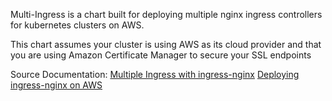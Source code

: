 Multi-Ingress is a chart built for deploying multiple nginx ingress controllers for kubernetes clusters on AWS. 

This chart assumes your cluster is using AWS as its cloud provider and that you are using Amazon Certificate Manager to secure your SSL endpoints

Source Documentation:
[Multiple Ingress with ingress-nginx](https://kubernetes.github.io/ingress-nginx/user-guide/multiple-ingress/#multiple-ingress-nginx-controllers)
[Deploying ingress-nginx on AWS](https://kubernetes.github.io/ingress-nginx/deploy/#aws)